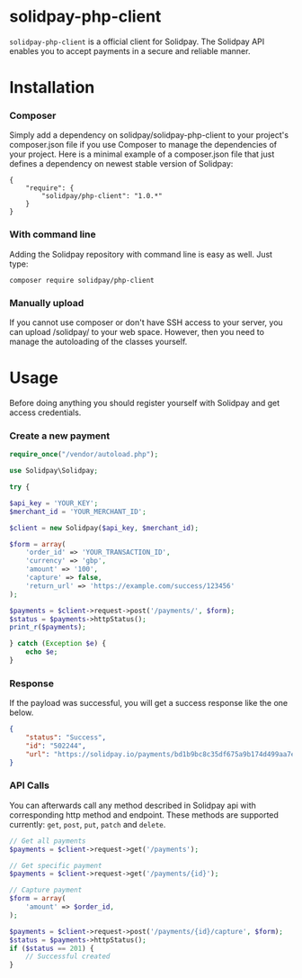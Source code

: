 # solidpay-php-client

`solidpay-php-client` is a official client for Solidpay. The Solidpay API enables you to accept payments in a secure and reliable manner. 
# Installation
### Composer
Simply add a dependency on solidpay/solidpay-php-client to your project's composer.json file if you use Composer to manage the dependencies of your project. Here is a minimal example of a composer.json file that just defines a dependency on newest stable version of Solidpay:
<pre><code>{
    "require": {
        "solidpay/php-client": "1.0.*"
    }
}
</code></pre>
### With command line
Adding the Solidpay repository with command line is easy as well. 
Just type:
<pre><code>composer require solidpay/php-client</code></pre>
### Manually upload
If you cannot use composer or don't have SSH access to your server, you can upload /solidpay/ to your web space. However, then you need to manage the autoloading of the classes yourself.

# Usage
Before doing anything you should register yourself with Solidpay and get access credentials. 
### Create a new payment
```php
require_once("/vendor/autoload.php");

use Solidpay\Solidpay;

try {

$api_key = 'YOUR_KEY';
$merchant_id = 'YOUR_MERCHANT_ID';

$client = new Solidpay($api_key, $merchant_id);

$form = array(
    'order_id' => 'YOUR_TRANSACTION_ID',
    'currency' => 'gbp',
    'amount' => '100',
    'capture' => false,
    'return_url' => 'https://example.com/success/123456'
);

$payments = $client->request->post('/payments/', $form);
$status = $payments->httpStatus();
print_r($payments);

} catch (Exception $e) {
    echo $e;
}
```

### Response
If the payload was successful, you will get a success response like the one below.
```json
{
    "status": "Success",
    "id": "502244",
    "url": "https://solidpay.io/payments/bd1b9bc8c35df675a9b174d499aa7e2e4dfd1658fe8bbd4c4a94a247deb969f3"
}
```
### API Calls
You can afterwards call any method described in Solidpay api with corresponding http method and endpoint. These methods are supported currently: <code>get</code>, <code>post</code>, <code>put</code>, <code>patch</code> and <code>delete</code>.

```php
// Get all payments
$payments = $client->request->get('/payments');

// Get specific payment
$payments = $client->request->get('/payments/{id}');

// Capture payment
$form = array(
    'amount' => $order_id,
);

$payments = $client->request->post('/payments/{id}/capture', $form);
$status = $payments->httpStatus();
if ($status == 201) {
    // Successful created
}
```
